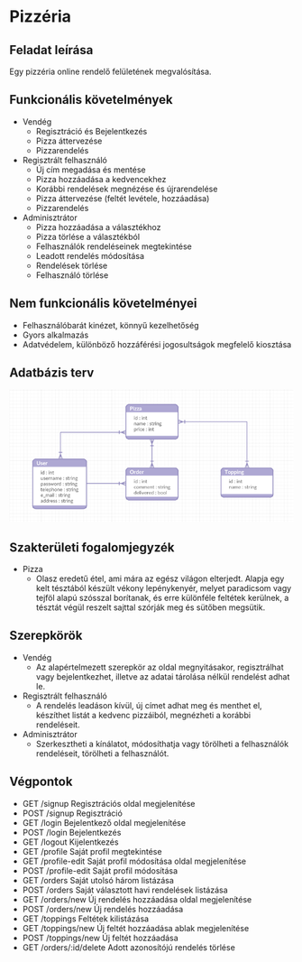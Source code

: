 # Pizzéria
## Feladat leírása
Egy pizzéria online rendelő felületének megvalósítása.
## Funkcionális követelmények
* Vendég
  * Regisztráció és Bejelentkezés
  * Pizza áttervezése
  * Pizzarendelés
* Regisztrált felhasználó
  * Új cím megadása és mentése
  * Pizza hozzáadása a kedvencekhez
  * Korábbi rendelések megnézése és újrarendelése
  * Pizza áttervezése (feltét levétele, hozzáadása)
  * Pizzarendelés
* Adminisztrátor
  * Pizza hozzáadása a választékhoz
  * Pizza törlése a választékból
  * Felhasználók rendeléseinek megtekintése
  * Leadott rendelés módosítása
  * Rendelések törlése
  * Felhasználó törlése
## Nem funkcionális követelményei
* Felhasználóbarát kinézet, könnyű kezelhetőség
* Gyors alkalmazás
* Adatvédelem, különböző hozzáférési jogosultságok megfelelő kiosztása
## Adatbázis terv
![database_diagram](database_diagram.PNG)
## Szakterületi fogalomjegyzék
* Pizza
  * Olasz eredetű étel, ami mára az egész világon elterjedt. Alapja egy kelt tésztából készült vékony lepénykenyér, melyet paradicsom vagy tejföl alapú szósszal borítanak, és erre különféle feltétek kerülnek, a tésztát végül reszelt sajttal szórják meg és sütőben megsütik.
## Szerepkörök
* Vendég
  * Az alapértelmezett szerepkör az oldal megnyitásakor, regisztrálhat vagy bejelentkezhet, illetve az adatai tárolása nélkül rendelést adhat le.
* Regisztrált felhasználó
  * A rendelés leadáson kívül, új címet adhat meg és menthet el, készíthet listát a kedvenc pizzáiból, megnézheti a korábbi rendeléseit. 
* Adminisztrátor
  * Szerkesztheti a kínálatot, módosíthatja vagy törölheti a felhasználók rendeléseit, törölheti a felhasználót.
## Végpontok
* GET	/signup	Regisztrációs oldal megjelenítése
* POST /signup	Regisztráció
* GET	/login	Bejelentkező oldal megjelenítése
* POST	/login	Bejelentkezés
* GET	/logout	Kijelentkezés
* GET	/profile	Saját profil megtekintése
* GET	/profile-edit	Saját profil módosítása oldal megjelenítése
* POST	/profile-edit	Saját profil módosítása
* GET	/orders	Saját utolsó három listázása
* POST /orders	Saját választott havi rendelések listázása
* GET	/orders/new	Új rendelés hozzáadása oldal megjelenítése
* POST /orders/new	Új rendelés hozzáadása
* GET	/toppings Feltétek kilistázása
* GET /toppings/new Új feltét hozzáadása ablak megjelenítése
* POST /toppings/new Új feltét hozzáadása
* GET /orders/:id/delete Adott azonosítójú rendelés törlése
